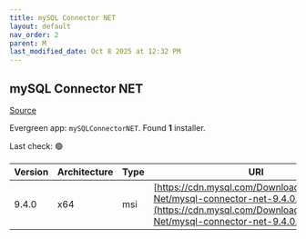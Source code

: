 ```yaml
---
title: mySQL Connector NET
layout: default
nav_order: 2
parent: M
last_modified_date: Oct 8 2025 at 12:32 PM
---
```


## mySQL Connector NET

[Source](https://dev.mysql.com/doc/connector-net/en/)

Evergreen app: `mySQLConnectorNET`. Found **1** installer.

Last check: 🟢

| Version | Architecture | Type | URI                                                                                                                                                        |
| ------- | ------------ | ---- | ---------------------------------------------------------------------------------------------------------------------------------------------------------- |
| 9.4.0   | x64          | msi  | [https://cdn.mysql.com/Downloads/Connector-Net/mysql-connector-net-9.4.0.msi](https://cdn.mysql.com/Downloads/Connector-Net/mysql-connector-net-9.4.0.msi) |
